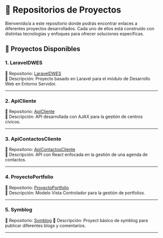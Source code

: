 # 📌 Repositorios de Proyectos

Bienvenido/a a este repositorio donde podrás encontrar enlaces a diferentes proyectos desarrollados. Cada uno de ellos está construido con distintas tecnologías y enfoques para ofrecer soluciones específicas.

## 🚀 Proyectos Disponibles

### 1. LaravelDWES
📂 Repositorio: [LaravelDWES](https://github.com/DaniBalsera/LaravelDWES)  
📖 Descripción: Proyecto basado en Laravel para el módulo de Desarrollo Web en Entorno Servidor.

---

### 2. ApiCliente
📂 Repositorio: [ApiCliente](https://github.com/DaniBalsera/ApiCliente)  
📖 Descripción: API desarrollada con AJAX para la gestión de centros cívicos.

---

### 3. ApiContactosCliente
📂 Repositorio: [ApiContactosCliente](https://github.com/DaniBalsera/ApiContactosCliente)  
📖 Descripción: API con React enfocada en la gestión de una agenda de contactos.

---

### 4. ProyectoPortfolio
📂 Repositorio: [ProyectoPortfolio](https://github.com/DaniBalsera/ProyectoPortfolio)  
📖 Descripción: Modelo Vista Controlador para la gestión de portfolios.

---

### 5. Symblog
📂 Repositorio: [Symblog](https://github.com/DaniBalsera/Symblog) 
📖 Descripción: Proyect básico de symblog para publicar diferentes blogs y comentarios.

---

